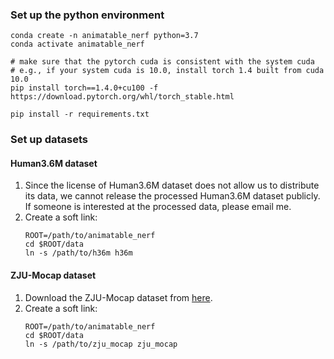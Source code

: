 ### Set up the python environment

```
conda create -n animatable_nerf python=3.7
conda activate animatable_nerf

# make sure that the pytorch cuda is consistent with the system cuda
# e.g., if your system cuda is 10.0, install torch 1.4 built from cuda 10.0
pip install torch==1.4.0+cu100 -f https://download.pytorch.org/whl/torch_stable.html

pip install -r requirements.txt
```

### Set up datasets

#### Human3.6M dataset

1. Since the license of Human3.6M dataset does not allow us to distribute its data, we cannot release the processed Human3.6M dataset publicly. If someone is interested at the processed data, please email me.
2. Create a soft link:
    ```
    ROOT=/path/to/animatable_nerf
    cd $ROOT/data
    ln -s /path/to/h36m h36m
    ```

#### ZJU-Mocap dataset

1. Download the ZJU-Mocap dataset from [here](https://zjueducn-my.sharepoint.com/:f:/g/personal/pengsida_zju_edu_cn/EsCahURVXs1Gm6Oe-sF9zFABWwOLblFd_dP0Ovh8NN2d9w?e=L8P7B0).
2. Create a soft link:
    ```
    ROOT=/path/to/animatable_nerf
    cd $ROOT/data
    ln -s /path/to/zju_mocap zju_mocap
    ```
